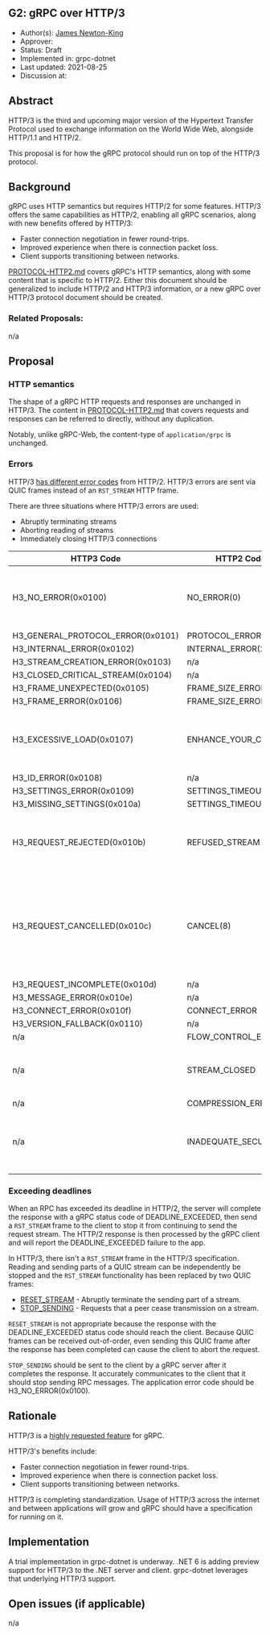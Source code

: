 G2: gRPC over HTTP/3
----
* Author(s): [James Newton-King](https://github.com/jamesnk)
* Approver: 
* Status: Draft
* Implemented in: grpc-dotnet
* Last updated: 2021-08-25
* Discussion at: 

## Abstract

HTTP/3 is the third and upcoming major version of the Hypertext Transfer Protocol
used to exchange information on the World Wide Web, alongside HTTP/1.1 and HTTP/2.

This proposal is for how the gRPC protocol should run on top of the HTTP/3 protocol.

## Background

gRPC uses HTTP semantics but requires HTTP/2 for some features. HTTP/3 offers the
same capabilities as HTTP/2, enabling all gRPC scenarios, along with new benefits
offered by HTTP/3:

* Faster connection negotiation in fewer round-trips.
* Improved experience when there is connection packet loss.
* Client supports transitioning between networks.

[PROTOCOL-HTTP2.md](https://github.com/grpc/grpc/blob/master/doc/PROTOCOL-HTTP2.md) covers gRPC's HTTP semantics, along with some content
that is specific to HTTP/2. Either this document should be generalized to include
HTTP/2 and HTTP/3 information, or a new gRPC over HTTP/3 protocol document should
be created.

### Related Proposals:

n/a

## Proposal

### HTTP semantics

The shape of a gRPC HTTP requests and responses are unchanged in HTTP/3. The
content in [PROTOCOL-HTTP2.md](https://github.com/grpc/grpc/blob/master/doc/PROTOCOL-HTTP2.md) that covers requests and responses can be referred
to directly, without any duplication.

Notably, unlike gRPC-Web, the content-type of `application/grpc` is unchanged.

### Errors

HTTP/3 [has different error codes](https://quicwg.org/base-drafts/draft-ietf-quic-http.html#section-8.1) from HTTP/2. HTTP/3 errors are sent via QUIC frames instead of an `RST_STREAM` HTTP frame.

There are three situations where HTTP/3 errors are used:

* Abruptly terminating streams
* Aborting reading of streams
* Immediately closing HTTP/3 connections

HTTP3 Code|HTTP2 Code|GRPC Code
----------|----------|-----------
H3_NO_ERROR(0x0100)|NO_ERROR(0)|INTERNAL - An explicit GRPC status of OK should have been sent but this might be used to aggressively [lameduck](https://landing.google.com/sre/sre-book/chapters/load-balancing-datacenter/#identifying-bad-tasks-flow-control-and-lame-ducks-bEs0uy) in some scenarios.
H3_GENERAL_PROTOCOL_ERROR(0x0101)|PROTOCOL_ERROR(1)|INTERNAL
H3_INTERNAL_ERROR(0x0102)|INTERNAL_ERROR(2)|INTERNAL
H3_STREAM_CREATION_ERROR(0x0103)|n/a|INTERNAL
H3_CLOSED_CRITICAL_STREAM(0x0104)|n/a|INTERNAL
H3_FRAME_UNEXPECTED(0x0105)|FRAME_SIZE_ERROR|INTERNAL
H3_FRAME_ERROR(0x0106)|FRAME_SIZE_ERROR|INTERNAL
H3_EXCESSIVE_LOAD(0x0107)|ENHANCE_YOUR_CALM|RESOURCE_EXHAUSTED ...with additional error detail provided by runtime to indicate that the exhausted resource is bandwidth.
H3_ID_ERROR(0x0108)|n/a|INTERNAL
H3_SETTINGS_ERROR(0x0109)|SETTINGS_TIMEOUT(4)|INTERNAL
H3_MISSING_SETTINGS(0x010a)|SETTINGS_TIMEOUT(4)|INTERNAL
H3_REQUEST_REJECTED(0x010b)|REFUSED_STREAM|UNAVAILABLE - Indicates that no processing occurred and the request can be retried, possibly elsewhere.
H3_REQUEST_CANCELLED(0x010c)|CANCEL(8)|Mapped to call cancellation when sent by a client.Mapped to CANCELLED when sent by a server. Note that servers should only use this mechanism when they need to cancel a call but the payload byte sequence is incomplete.
H3_REQUEST_INCOMPLETE(0x010d)|n/a|INTERNAL
H3_MESSAGE_ERROR(0x010e)|n/a|INTERNAL
H3_CONNECT_ERROR(0x010f)|CONNECT_ERROR|INTERNAL
H3_VERSION_FALLBACK(0x0110)|n/a|INTERNAL
n/a|FLOW_CONTROL_ERROR(3)|INTERNAL
n/a|STREAM_CLOSED|No mapping as there is no open stream to propagate to. Implementations should log.
n/a|COMPRESSION_ERROR|INTERNAL
n/a|INADEQUATE_SECURITY| PERMISSION_DENIED … with additional detail indicating that permission was denied as protocol is not secure enough for call.

### Exceeding deadlines

When an RPC has exceeded its deadline in HTTP/2, the server will complete the response
with a gRPC status code of DEADLINE_EXCEEDED, then send a `RST_STREAM` frame to the
client to stop it from continuing to send the request stream. The HTTP/2 response is
then processed by the gRPC client and will report the DEADLINE_EXCEEDED failure to the app.

In HTTP/3, there isn't a `RST_STREAM` frame in the HTTP/3 specification. Reading and
sending parts of a QUIC stream can be independently be stopped and the `RST_STREAM`
functionality has been replaced by two QUIC frames:

* [RESET_STREAM](https://www.rfc-editor.org/rfc/rfc9000.html#name-reset_stream-frames) - Abruptly terminate the sending part of a stream.
* [STOP_SENDING](https://www.rfc-editor.org/rfc/rfc9000.html#name-stop_sending-frames) - Requests that a peer cease transmission on a stream.

`RESET_STREAM` is not appropriate because the response with the DEADLINE_EXCEEDED status
code should reach the client. Because QUIC frames can be received out-of-order, even
sending this QUIC frame after the response has been completed can cause the client
to abort the request.

`STOP_SENDING` should be sent to the client by a gRPC server after it completes the response.
It accurately communicates to the client that it should stop sending RPC messages.
The application error code should be H3_NO_ERROR(0x0100).

## Rationale

HTTP/3 is a [highly requested feature](https://github.com/grpc/grpc/issues/19126) for gRPC.

HTTP/3's benefits include:

* Faster connection negotiation in fewer round-trips.
* Improved experience when there is connection packet loss.
* Client supports transitioning between networks.

HTTP/3 is completing standardization. Usage of HTTP/3 across the internet
and between applications will grow and gRPC should have a specification for
running on it.

## Implementation

A trial implementation in grpc-dotnet is underway. .NET 6 is adding preview support for
HTTP/3 to the .NET server and client. grpc-dotnet leverages that underlying HTTP/3 support.

## Open issues (if applicable)

n/a

